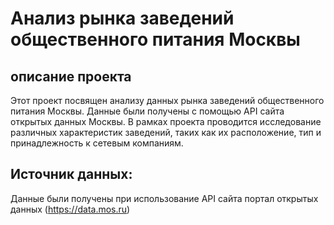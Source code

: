 # Анализ рынка заведений общественного питания Москвы
## описание проекта
Этот проект посвящен анализу данных рынка заведений общественного питания Москвы. 
Данные были получены с помощью API сайта открытых данных Москвы. В рамках проекта проводится исследование различных 
характеристик заведений, таких как их расположение, тип и принадлежность к сетевым компаниям.

## Источник данных:
Данные были получены при использование API сайта портал открытых данных (https://data.mos.ru)
